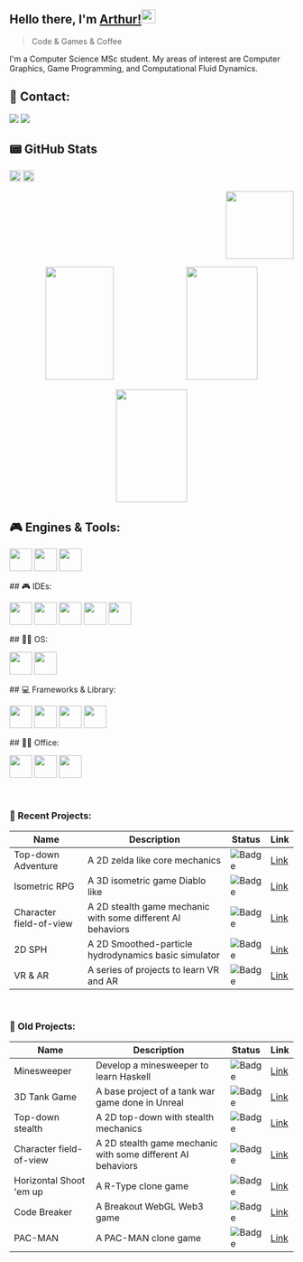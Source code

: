 ## Hello there, I'm [Arthur!](https://www.linkedin.com/in/arthur-gonze-machado-890715177/)<img src="https://media.giphy.com/media/hvRJCLFzcasrR4ia7z/giphy.gif" width="25px">
<blockquote>Code & Games & Coffee</blockquote>

I'm a Computer Science MSc student. My areas of ​​interest are Computer Graphics, Game Programming, and Computational Fluid Dynamics.

## 📱 Contact: 
[<img src="https://img.shields.io/badge/Gmail-D14836?style=for-the-badge&logo=gmail&logoColor=white"/>](mailto:arthurgonze@gmail.com)
[<img src="https://img.shields.io/badge/LinkedIn-0077B5?style=for-the-badge&logo=linkedin&logoColor=white"/>](https://www.linkedin.com/in/arthur-gonze-machado-890715177/) 

## 📟 GitHub Stats
<p align="left">
  <img height="20px" src="https://gpvc.arturio.dev/arthurgonze"/>
  <img height="20px" src="https://img.shields.io/github/followers/arthurgonze?label=Followers&logo=GitHub&style=for-the-badge"/>
</p>

<p align="right">
  <img height="120px" src="https://github-profile-trophy.vercel.app/?username=arthurgonze&theme=tokyonight&margin-w=15&margin-h=15&rank=SECRET,SSS,SS,S,AAA,AA,A,B"/>
</p>
<p align="center">
  <img width="49%" height="200px" src="https://github-readme-stats.vercel.app/api?username=arthurgonze&theme=tokyonight&custom_title=@arthurgonze"/> 
  <img width="50%" height="200px" src="https://github-readme-streak-stats.herokuapp.com/?user=arthurgonze&theme=tokyonight"/>
</p>
<p align="center">
  <img width="50%" height="200px" src="https://github-readme-stats.vercel.app/api/top-langs/?username=arthurgonze&layout=compact&theme=tokyo-night"/> 
</p>

## 🎮 Engines & Tools:
<p align="left"> 
  <img height="40px" src="https://img.shields.io/badge/Unity-100000?style=for-the-badge&logo=unity&logoColor=white"/>
  <img height="40px" src="https://img.shields.io/badge/-Unreal%20Engine-313131?style=for-the-badge&logo=unreal-engine&logoColor=white"/>
  <img height="40px" src="https://img.shields.io/badge/blender-%23F5792A.svg?style=for-the-badge&logo=blender&logoColor=white"/>
</p>
## 🎮 IDEs:
<p align="left"> 
  <img height="40px" src="https://img.shields.io/badge/CLion-000000?style=for-the-badge&logo=clion&logoColor=white"/>
  <img height="40px" src="https://img.shields.io/badge/PyCharm-000000.svg?&style=for-the-badge&logo=PyCharm&logoColor=white"/>
  <img height="40px" src="https://img.shields.io/badge/Spyder%20Ide-FF0000?style=for-the-badge&logo=spyder%20ide&logoColor=white"/>
  <img height="40px" src="https://img.shields.io/badge/VSCode-0078D4?style=for-the-badge&logo=visual%20studio%20code&logoColor=white"/>
  <img height="40px" src="https://img.shields.io/badge/Visual_Studio-5C2D91?style=for-the-badge&logo=visual%20studio&logoColor=white"/>
</p>
## 👩‍💻 OS:
<p align="left"> 
  <img height="40px" src="https://img.shields.io/badge/Windows-017AD7?style=for-the-badge&logo=windows&logoColor=white"/>
  <img height="40px" src="https://img.shields.io/badge/Linux-E34F26?style=for-the-badge&logo=linux&logoColor=black"/>
</p>
## 💻 Frameworks & Library:
<p align="left"> 
  <img height="40px" src="https://img.shields.io/badge/Git-E34F26?style=for-the-badge&logo=git&logoColor=white"/>
  <img height="40px" src="https://img.shields.io/badge/conda-342B029.svg?&style=for-the-badge&logo=anaconda&logoColor=white"/>
  <img height="40px" src="https://img.shields.io/badge/GitKraken-179287?style=for-the-badge&logo=GitKraken&logoColor=white"/>
  <img height="40px" src="https://img.shields.io/badge/ThreeJs-black?style=for-the-badge&logo=three.js&logoColor=white"/>
</p>
## 👩‍💻 Office:
<p align="left"> 
  <img height="40px" src="https://img.shields.io/badge/Microsoft_Office-D83B01?style=for-the-badge&logo=microsoft-office&logoColor=white"/>
  <img height="40px" src="https://img.shields.io/badge/Overleaf-47A141?style=for-the-badge&logo=Overleaf&logoColor=white"/>
  <img height="40px" src="https://img.shields.io/badge/Trello-0052CC?style=for-the-badge&logo=trello&logoColor=white"/>
</p>
<br />

### :lock_with_ink_pen: Recent Projects:
Name | Description | Status | Link
-----|-------------|--------|------
Top-down Adventure | A 2D zelda like core mechanics | ![Badge](https://img.shields.io/badge/Status-INPROGRESS-yellow.svg) | [Link](https://github.com/arthurgonze/Zelda-Like)
Isometric RPG  | A 3D isometric game Diablo like| ![Badge](https://img.shields.io/badge/Status-COMPLETED-LightSeaGreen.svg) | [Link](https://github.com/arthurgonze/Core-RPG-System)
Character field-of-view | A 2D stealth game mechanic with some different AI behaviors | ![Badge](https://img.shields.io/badge/Status-COMPLETED-LightSeaGreen.svg) | [Link](https://github.com/arthurgonze/2D-Field-of-View)
2D SPH | A 2D Smoothed-particle hydrodynamics basic simulator | ![Badge](https://img.shields.io/badge/Status-COMPLETED-LightSeaGreen.svg) | [Link](https://github.com/arthurgonze/SPH)
VR & AR | A series of projects to learn VR and AR | ![Badge](https://img.shields.io/badge/Status-COMPLETED-LightSeaGreen.svg) | [Link](https://github.com/arthurgonze/CG)
<br />

### :lock_with_ink_pen: Old Projects:
Name | Description | Status | Link
-----|-------------|--------|------
Minesweeper | Develop a minesweeper to learn Haskell | ![Badge](https://img.shields.io/badge/Status-COMPLETED-LightSeaGreen.svg) | [Link](https://github.com/arthurgonze/CampoMinado_Haskell)
3D Tank Game | A base project of a tank war game done in Unreal  | ![Badge](https://img.shields.io/badge/Status-COMPLETED-LightSeaGreen.svg) | [Link](https://github.com/arthurgonze/Tank_Wars)
Top-down stealth | A 2D top-down with stealth mechanics | ![Badge](https://img.shields.io/badge/Status-COMPLETED-LightSeaGreen.svg) | [Link](https://github.com/arthurgonze/Esu)
Character field-of-view | A 2D stealth game mechanic with some different AI behaviors | ![Badge](https://img.shields.io/badge/Status-COMPLETED-LightSeaGreen.svg) | [Link](https://github.com/arthurgonze/2D-Field-of-View)
Horizontal Shoot 'em up | A R-Type clone game | ![Badge](https://img.shields.io/badge/Status-COMPLETED-LightSeaGreen.svg) | [Link](https://github.com/arthurgonze/R-Type)
Code Breaker | A Breakout WebGL Web3 game | ![Badge](https://img.shields.io/badge/Status-COMPLETED-LightSeaGreen.svg) | [Link](https://github.com/arthurgonze/Breakout)
PAC-MAN | A PAC-MAN clone game | ![Badge](https://img.shields.io/badge/Status-COMPLETED-LightSeaGreen.svg) | [Link](https://github.com/arthurgonze/Pac-man)
<br />
 

 

